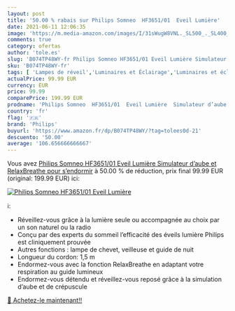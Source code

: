 ```yaml
---
layout: post
title: '50.00 % rabais sur Philips Somneo  HF3651/01  Eveil Lumière'
date: 2021-06-11 12:06:35
image: 'https://m.media-amazon.com/images/I/31sWugW8VNL._SL500_._SL400_.jpg'
comments: true
category: ofertas
author: 'tole.es'
slug: 'B074TP48WY-fr Philips Somneo HF3651/01 Eveil Lumière Simulateur d’aube...'
sku: 'B074TP48WY-fr'
tags: [ 'Lampes de réveil','Luminaires et Éclairage','Luminaires et éclairage','Luminaires intérieur','philips','Éclairage spécial', ]
actualPrice: 99.99 EUR
currency: EUR
price: 99.99
comparePrice: 199.99 EUR
prodname: 'Philips Somneo  HF3651/01  Eveil Lumière  Simulateur d’aube et RelaxBreathe pour s’endormir'
country: 'fr'
flag: '🇫🇷'
brand: 'Philips'
buyurl: 'https://www.amazon.fr/dp/B074TP48WY/?tag=tolees0d-21'
descuento: '50.00'
average: '106.656666666667'
---
```


Vous avez [Philips Somneo  HF3651/01  Eveil Lumière  Simulateur d’aube et RelaxBreathe pour s’endormir](https://www.amazon.fr/dp/B074TP48WY/?tag=tolees0d-21)  à  50.00 % de réduction, prix final  99.99 EUR (original: 199.99 EUR) ici:

[![Philips Somneo  HF3651/01  Eveil Lumière](https://m.media-amazon.com/images/I/31sWugW8VNL._SL500_._SL400_.jpg)](https://www.amazon.fr/dp/B074TP48WY/?tag=tolees0d-21)

ℹ️:

- Réveillez-vous grâce à la lumière seule ou accompagnée au choix par un son naturel ou la radio
- Conçu par des experts du sommeil l’efficacité des éveils lumière Philips est cliniquement prouvée
- Autres fonctions : lampe de chevet, veilleuse et guide de nuit
- Longueur du cordon: 1,5 m
- Endormez-vous avec la fonction RelaxBreathe en adaptant votre respiration au guide lumineux
- Endormez-vous détendu et réveillez-vous reposé grâce à la simulation d’aube et de crépuscule

[🛒 Achetez-le maintenant!!](https://www.amazon.fr/dp/B074TP48WY/?tag=tolees0d-21)
